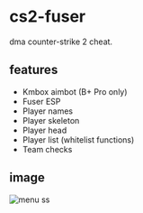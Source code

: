 
# cs2-fuser

dma counter-strike 2 cheat.

## features
- Kmbox aimbot (B+ Pro only)
- Fuser ESP
- Player names
- Player skeleton
- Player head
- Player list (whitelist functions)
- Team checks

## image
![menu ss]([https://github.com/txxmo/cs2-fuser/blob/main/ss/image.png])

